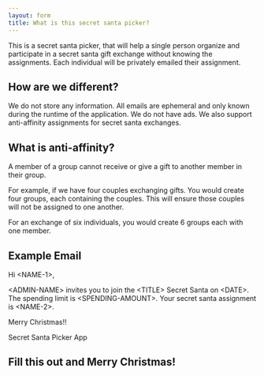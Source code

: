 ```yaml
---
layout: form
title: What is this secret santa picker?
---
```

This is a secret santa picker, that will help a single person organize and participate in a secret santa gift exchange without knowing the assignments. Each individual will be privately emailed their assignment.

## How are we different?
We do not store any information. All emails are ephemeral and only known during the runtime of the application. We do not have ads. We also support anti-affinity assignments for secret santa exchanges.

## What is anti-affinity?
A member of a group cannot receive or give a gift to another member in their group.

For example, if we have four couples exchanging gifts. You would create four groups, each containing the couples. This will ensure those couples will not be assigned to one another.

For an exchange of six individuals, you would create 6 groups each with one member.

## Example Email

Hi \<NAME-1>,

\<ADMIN-NAME> invites you to join the \<TITLE> Secret Santa on \<DATE>. The spending limit is \<SPENDING-AMOUNT>.
Your secret santa assignment is \<NAME-2>.

Merry Christmas!!

Secret Santa Picker App

## Fill this out and Merry Christmas!